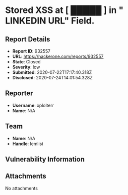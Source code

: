 # Stored XSS at [ █████ ] in " LINKEDIN URL" Field.

## Report Details
- **Report ID**: 932557
- **URL**: https://hackerone.com/reports/932557
- **State**: Closed
- **Severity**: low
- **Submitted**: 2020-07-22T17:17:40.318Z
- **Disclosed**: 2020-07-24T14:01:54.328Z

## Reporter
- **Username**: xploiterr
- **Name**: N/A

## Team
- **Name**: N/A
- **Handle**: lemlist

## Vulnerability Information


## Attachments
No attachments
